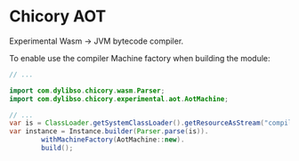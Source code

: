 # Chicory AOT

Experimental Wasm -> JVM bytecode compiler.

To enable use the compiler Machine factory when building the module:

<!--
```java
//DEPS com.dylibso.chicory:wasm-corpus:999-SNAPSHOT
//DEPS com.dylibso.chicory:aot:999-SNAPSHOT
```
-->

```java
// ...

import com.dylibso.chicory.wasm.Parser;
import com.dylibso.chicory.experimental.aot.AotMachine;

// ...
var is = ClassLoader.getSystemClassLoader().getResourceAsStream("compiled/basic.c.wasm");
var instance = Instance.builder(Parser.parse(is)).
        withMachineFactory(AotMachine::new).
        build();
```

